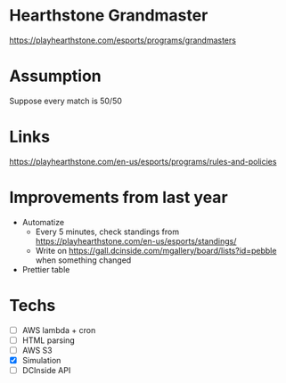 # Hearthstone Grandmaster
https://playhearthstone.com/esports/programs/grandmasters

# Assumption
Suppose every match is 50/50

# Links
https://playhearthstone.com/en-us/esports/programs/rules-and-policies

# Improvements from last year
- Automatize
  - Every 5 minutes, check standings from https://playhearthstone.com/en-us/esports/standings/
  - Write on https://gall.dcinside.com/mgallery/board/lists?id=pebble when something changed
- Prettier table

# Techs
- [ ] AWS lambda + cron
- [ ] HTML parsing
- [ ] AWS S3
- [x] Simulation
- [ ] DCInside API

